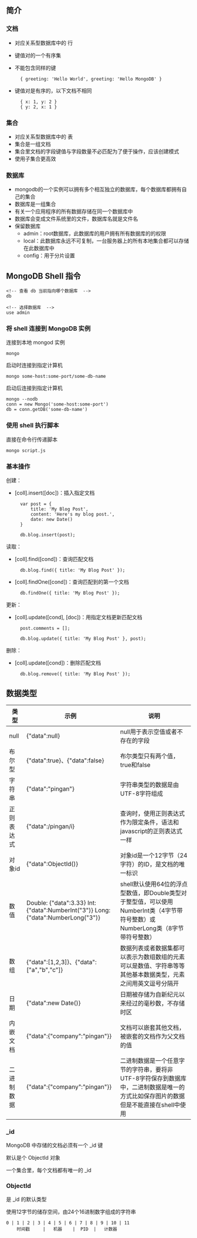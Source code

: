 ## 简介

### 文档 

- 对应关系型数据库中的 行
- 键值对的一个有序集
- 不能包含同样的键

        { greeting: 'Hello World', greeting: 'Hello MongoDB' }

- 键值对是有序的，以下文档不相同

        { x: 1, y: 2 }
        { y: 2, x: 1 }

### 集合

- 对应关系型数据库中的 表
- 集合是一组文档
- 集合里文档的字段键值与字段数量不必匹配为了便于操作，应该创建模式
- 使用子集合更高效

### 数据库

- mongodb的一个实例可以拥有多个相互独立的数据库，每个数据库都拥有自己的集合
- 数据库是一组集合
- 有关一个应用程序的所有数据存储在同一个数据库中
- 数据库会变成文件系统里的文件，数据库名就是文件名
- 保留数据库
    - admin：root数据库，此数据库的用户拥有所有数据库的的权限
    - local：此数据库永远不可复制，一台服务器上的所有本地集合都可以存储在此数据库中
    - config：用于分片设置

## MongoDB Shell 指令

    <!-- 查看 db 当前指向哪个数据库  -->
    db

    <!-- 选择数据库  -->
    use admin

### 将 shell 连接到 MongoDB 实例

连接到本地 mongod 实例

    mongo

启动时连接到指定计算机

    mongo some-host:some-port/some-db-name

启动后连接到指定计算机

    mongo --nodb
    conn = new Mongo('some-host:some-port')
    db = conn.getDB('some-db-name')

### 使用 shell 执行脚本

直接在命令行传递脚本

    mongo script.js

### 基本操作

创建：

- [coll].insert([doc])：插入指定文档

        var post = {
            title: 'My Blog Post',
            content: 'Here's my blog post.',
            date: new Date()
        }

        db.blog.insert(post);

读取：

- [coll].find([cond])：查询匹配文档

        db.blog.find({ title: 'My Blog Post' });

- [coll].findOne([cond])：查询匹配到的第一个文档

        db.findOne({ title: 'My Blog Post' });

更新：

- [coll].update([cond], [doc])：用指定文档更新匹配文档

        post.comments = [];
        
        db.blog.update({ title: 'My Blog Post' }, post);

删除：

- [coll].update([cond])：删除匹配文档

        db.blog.remove({ title: 'My Blog Post' });

## 数据类型

| 类型    | 示例                                                                                | 说明                                                                                |
|-------|-----------------------------------------------------------------------------------|-----------------------------------------------------------------------------------|
| null  | {"data":null}                                                                     | null用于表示空值或者不存在的字段                                                                |
| 布尔型   | {"data":true}、{"data":false}                                                      | 布尔类型只有两个值，true和false                                                              |
| 字符串   | {"data":"pingan"}                                                                 | 字符串类型的数据是由UTF-8字符组成                                                               |
| 正则表达式 | {"data":/pingan/i}                                                                | 查询时，使用正则表达式作为限定条件，语法和javascript的正则表达式一样                                           |
| 对象id  | {"data":ObjectId()}                                                               | 对象id是一个12字节（24字符）的ID，是文档的唯一标识                                                     |
| 数值    | Double: {"data":3.33} Int: {"data":NumberInt("3")} Long: {"data":NumberLong("3")} | shell默认使用64位的浮点型数值，即Double类型对于整型值，可以使用NumberInt类（4字节带符号整数）或NumberLong类（8字节带符号整数） |
| 数组    | {"data":[1,2,3]}、{"data":["a","b","c"]}                                           | 数据列表或者数据集都可以表示为数组数组的元素可以是数值、字符串等等其他基本数据类型，元素之间用英文逗号分隔开                           |
| 日期    | {"data":new Date()}                                                               | 日期被存储为自新纪元以来经过的毫秒数，不存储时区                                                          |
| 内嵌文档  | {"data":{"company":"pingan"}}                                                     | 文档可以嵌套其他文档，被嵌套的文档作为父文档的值                                                          |
| 二进制数据 | {"data":{"company":"pingan"}}                                                     | 二进制数据是一个任意字节的字符串，要将非UTF-8字符保存到数据库中，二进制数据是唯一的方式比如保存图片的数据但是不能直接在shell中使用          |

### _id

MongoDB 中存储的文档必须有一个 _id 键

默认是个 ObjectId 对象

一个集合里，每个文档都有唯一的 _id

### ObjectId

是 _id 的默认类型

使用12字节的储存空间，由24个16进制数字组成的字符串

    0 | 1 | 2 | 3 | 4 | 5 | 6 | 7 | 8 | 9 | 10 | 11
        时间戳     |   机器    |  PID  |   计数器